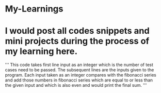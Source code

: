 # My-Learnings
# I would post all codes snippets and mini projects during the process of my learning here.
'''
This code takes first line input as an integer which is the number of test cases need to be passed.
The subsequent lines are the inputs given to the program.
Each input taken as an integer compares with the fibonacci series and add those numbers in fibonacci series
which are equal to or less than the given input and which is also even and would print the final sum.
'''
